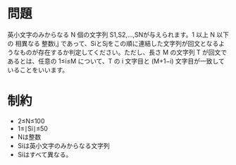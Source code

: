 # 問題
英小文字のみからなる N 個の文字列 S1,S2​,…,SNが与えられます。1 以上 N 以下の 相異なる 整数i,j であって、SiとSjをこの順に連結した文字列が回文となるようなものが存在するか判定してください。ただし、長さ M の文字列 T が回文であるとは、任意の 1≤i≤M について、T の i 文字目と (M+1−i) 文字目が一致していることをいいます。

# 制約
- 2≤N≤100
- 1≤∣Si∣≤50
- Nは整数
- Siは英小文字のみからなる文字列
- Siはすべて異なる。
